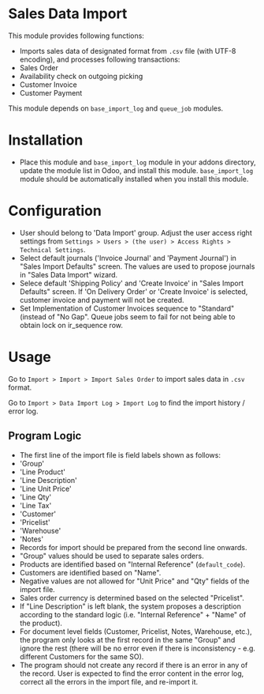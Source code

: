 Sales Data Import
=================

This module provides following functions:

* Imports sales data of designated format from `.csv` file (with UTF-8 encoding), and processes following transactions:
 * Sales Order
 * Availability check on outgoing picking
 * Customer Invoice
 * Customer Payment
 
This module depends on `base_import_log` and `queue_job` modules.


Installation
============

* Place this module and `base_import_log` module in your addons directory, update the module list in Odoo, and install this module.  `base_import_log` module should be automatically installed when you install this module. 


Configuration
=============

* User should belong to 'Data Import' group.  Adjust the user access right settings from `Settings > Users > (the user) > Access Rights > Technical Settings`.
* Select default journals ('Invoice Journal' and 'Payment Journal') in "Sales Import Defaults" screen.  The values are used to propose journals in "Sales Data Import" wizard.
* Selece default 'Shipping Policy' and 'Create Invoice' in "Sales Import Defaults" screen.  If 'On Delivery Order' or 'Create Invoice' is selected, customer invoice and payment will not be created.
* Set Implementation of Customer Invoices sequence to "Standard" (instead of
  "No Gap". Queue jobs seem to fail for not being able to obtain lock on
  ir_sequence row.


Usage
=====

Go to `Import > Import > Import Sales Order` to import sales data in `.csv` format.

Go to `Import > Data Import Log > Import Log` to find the import history / error log.


Program Logic
-------------

* The first line of the import file is field labels shown as follows:
 * 'Group'
 * 'Line Product'
 * 'Line Description'
 * 'Line Unit Price'
 * 'Line Qty'
 * 'Line Tax'
 * 'Customer'
 * 'Pricelist'
 * 'Warehouse'
 * 'Notes'
* Records for import should be prepared from the second line onwards.
* "Group" values should be used to separate sales orders.
* Products are identified based on "Internal Reference" (`default_code`).
* Customers are identified based on "Name".
* Negative values are not allowed for "Unit Price" and "Qty" fields of the import file.
* Sales order currency is determined based on the selected "Pricelist".
* If "Line Description" is left blank, the system proposes a description according to the standard logic (i.e. "Internal Reference" + "Name" of the product).
* For document level fields (Customer, Pricelist, Notes, Warehouse, etc.), the program only looks at the first record in the same "Group" and ignore the rest (there will be no error even if there is inconsistency - e.g. different Customers for the same SO).
* The program should not create any record if there is an error in any of the record.  User is expected to find the error content in the error log, correct all the errors in the import file, and re-import it.
